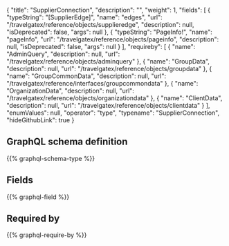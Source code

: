 {
  "title": "SupplierConnection",
  "description": "",
  "weight": 1,
  "fields": [
    {
      "typeString": "[SupplierEdge]",
      "name": "edges",
      "url": "/travelgatex/reference/objects/supplieredge",
      "description": null,
      "isDeprecated": false,
      "args": null
    },
    {
      "typeString": "PageInfo!",
      "name": "pageInfo",
      "url": "/travelgatex/reference/objects/pageinfo",
      "description": null,
      "isDeprecated": false,
      "args": null
    }
  ],
  "requireby": [
    {
      "name": "AdminQuery",
      "description": null,
      "url": "/travelgatex/reference/objects/adminquery"
    },
    {
      "name": "GroupData",
      "description": null,
      "url": "/travelgatex/reference/objects/groupdata"
    },
    {
      "name": "GroupCommonData",
      "description": null,
      "url": "/travelgatex/reference/interfaces/groupcommondata"
    },
    {
      "name": "OrganizationData",
      "description": null,
      "url": "/travelgatex/reference/objects/organizationdata"
    },
    {
      "name": "ClientData",
      "description": null,
      "url": "/travelgatex/reference/objects/clientdata"
    }
  ],
  "enumValues": null,
  "operator": "type",
  "typename": "SupplierConnection",
  "hideGithubLink": true
}
## GraphQL schema definition

{{% graphql-schema-type %}}

## Fields

{{% graphql-field %}}

## Required by

{{% graphql-require-by %}}
